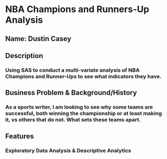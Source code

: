 # NBA Champions and Runners-Up Analysis

## Name: Dustin Casey


## Description

### Using SAS to conduct a multi-variate analysis of NBA Champions and Runner-Ups to see what indicators they have. 


## Business Problem & Background/History

### As a sports writer, I am looking to see why some teams are successful, both winning the championship or at least making it, vs others that do not. What sets these teams apart.


## Features

### Exploratory Data Analysis & Descriptive Analytics
